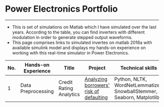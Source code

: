 # Power Electronics Portfolio

---

- This is set of simulations on Matlab which I have simulated over the last years. According to the table, you can find inverters with different modulation in order to generate stepped output waveforms.
- This page comprises links to simulated invertes on matlab 2016a with available simulink model and displays my hands-on experience on working with this real-time simulator in Power Electronics.

| No. |    Hands-on Experience |            Title                 |        Project       | Technical skills       |  Completed   |
|---- |   -------------------- |   ------------------------------ |     -------------   |--------------- |  ---------   |
|1    |   Data Preprocessing   |     Credit Rating Analytics          | [Analyzing borrowers’ risk of defaulting](https://github.com/chuksoo/credit_rating_analytics/blob/main/credit_rating_analytics.ipynb)           | Python, NLTK, WordNetLemmatizer, SnowballStemmer, Seaborn, Matplotlib |       &#9745; |
